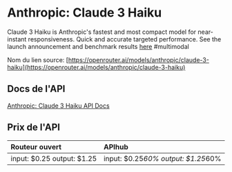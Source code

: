 # Anthropic: Claude 3 Haiku

Claude 3 Haiku is Anthropic's fastest and most compact model for
near-instant responsiveness. Quick and accurate targeted performance.
See the launch announcement and benchmark results [here](https://www.anthropic.com/news/claude-3-haiku)
#multimodal

Nom du lien source: [https://openrouter.ai/models/anthropic/claude-3-haiku](https://openrouter.ai/models/anthropic/claude-3-haiku)

## Docs de l'API

[Anthropic: Claude 3 Haiku API Docs](../apis/fr/Anthropic:_Claude_3_Haiku.md)

## Prix de l'API

| Routeur ouvert | APIhub |
|:---|:---|
| input: $0.25 output: $1.25 | input: $0.25*60% output: $1.25*60% |
